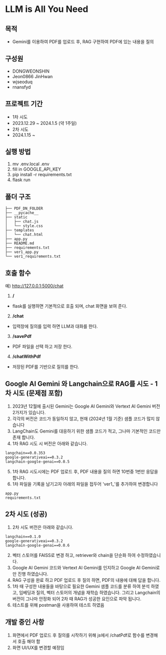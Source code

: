 # LLM is All You Need

## 목적
- Gemini를 이용하여 PDF를 업로드 후, RAG 구현하여 PDF에 있는 내용을 질의



## 구성원
- DONGWEONSHIN
- Jeon0866 JinHwan
- wjseoduq
- rnansfyd


## 프로젝트 기간
- 1차 시도
- 2023.12.29 ~ 2024.1.5 (약 1주일)
- 2차 시도
- 2024.1.15 ~



## 실행 방법
1. mv .env.local .env
2. fill in GOOGLE_API_KEY
3. pip install -r requirements.txt
4. flask run



## 폴더 구조
```
├── PDF_DN_FOLDER
├── __pycache__
├── static
│   ├── chat.js
│   └── style.css
├── templates
│   └── chat.html
├── app.py
├── README.md
├── requirements.txt
├── ver1_app.py
└── ver1_requirements.txt
```



## 호출 함수
예) http://127.0.0.1:5000/chat
1. **/**
- flask를 실행하면 기본적으로 호출 되며, chat 화면을 보여 준다.
2. **/chat**
- 입력창에 질의를 입력 하면 LLM과 대화를 한다.
3. **/savePdf**
- PDF 파일을 선택 하고 저장 한다.
4. **/chatWithPdf**
- 저장된 PDF를 기반으로 질의를 한다.



## Google AI Gemini 와 Langchain으로 RAG를 시도 - 1차 시도 (문제점 포함)
1. 2023년 12월에 출시된 Gemini는 Google AI Gemini와 Vertext AI Gemini 버전 2가지가 있습니다.
2. 각각의 버전은 코드가 동일하지 않고, 현재 (2024년 1월 기준) 샘플 코드가 많지 않습니다
3. LangChain도 Gemini를 대응하기 위한 샘플 코드가 적고, 그나마 기본적인 코드만 존재 합니다.
4. 1차 RAG 시도 시 버전은 아래와 같습니다.
```
langchain==0.0.353
google-generativeai==0.3.2
langchain-google-genai==0.0.5
```
5. 1차 RAG 시도시에는 PDF 업로드 후, PDF 내용을 질의 하면 10번중 1번만 응답을 합니다.
6. 1차 파일을 기록을 남기고자 아래의 파일을 접두어 'ver1_'를 추가하여 변경합니다
```
app.py
requirements.txt
```


## 2차 시도 (성공)
1. 2차 시도 버전은 아래와 같습니다.
```
langchain==0.1.0
google-generativeai==0.3.2
langchain-google-genai==0.0.6
```
2. 벡터 스토어를 FAISS로 변경 하고, retriever와 chain을 단순화 하여 수정하였습니다.
3. Google AI Gemini 코드와 Vertext AI Gemini를 인지하고 Google AI Gemini로만 진행 하였습니다.
4. RAG 구성을 완료 하고 PDF 업로드 후 질의 하면, PDF의 내용에 대해 답을 합니다.
5. 1차 때 구성한 내용들을 바탕으로 필요한 Gemini 샘플 코드를 분류 하여 분석 하였고, 임베딩과 질의, 벡터 스토어의 개념을 재학습 하였습니다. 그리고 Langchain의 버전이 그나마 안정화 되어 2차 때 RAG가 성공한 요인으로 파악 됩니다.
6. 테스트를 위해 postman을 사용하여 테스트 하였음



## 개발 중인 사항
1. 화면에서 PDF 업로드 후 질의를 시작하기 위해 js에서 /chatPdf로 함수를 변경해서 호출 해야 함
2. 화면 UI/UX를 변경할 예정임







